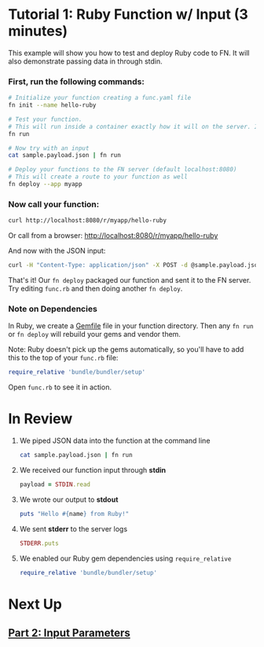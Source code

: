 # Tutorial 1: Ruby Function w/ Input (3 minutes)

This example will show you how to test and deploy Ruby code to FN. It will also demonstrate passing data in through stdin.

### First, run the following commands:

```sh
# Initialize your function creating a func.yaml file
fn init --name hello-ruby

# Test your function. 
# This will run inside a container exactly how it will on the server. It will also install and vendor dependencies from Gemfile
fn run

# Now try with an input
cat sample.payload.json | fn run

# Deploy your functions to the FN server (default localhost:8080)
# This will create a route to your function as well
fn deploy --app myapp
```
### Now call your function:

```sh
curl http://localhost:8080/r/myapp/hello-ruby
```

Or call from a browser: [http://localhost:8080/r/myapp/hello-ruby](http://localhost:8080/r/myapp/hello-ruby)

And now with the JSON input:

```sh
curl -H "Content-Type: application/json" -X POST -d @sample.payload.json http://localhost:8080/r/myapp/hello-ruby
```

That's it! Our `fn deploy` packaged our function and sent it to the FN server. Try editing `func.rb` 
and then doing another `fn deploy`.


### Note on Dependencies

In Ruby, we create a [Gemfile](http://bundler.io/gemfile.html) file in your function directory. Then any `fn run`
or `fn deploy` will rebuild your gems and vendor them.

Note: Ruby doesn't pick up the gems automatically, so you'll have to add this to the top of your `func.rb` file:

```ruby
require_relative 'bundle/bundler/setup'
```

Open `func.rb` to see it in action.

# In Review

1. We piped JSON data into the function at the command line
    ```sh
    cat sample.payload.json | fn run
    ```

2. We received our function input through **stdin**
    ```ruby
    payload = STDIN.read
    ```

3. We wrote our output to **stdout**
    ```ruby
    puts "Hello #{name} from Ruby!"
    ```

4. We sent **stderr** to the server logs
    ```ruby
    STDERR.puts
    ```

5. We enabled our Ruby gem dependencies using `require_relative`
    ```ruby
    require_relative 'bundle/bundler/setup'
    ```


# Next Up
## [Part 2: Input Parameters](../../params)



